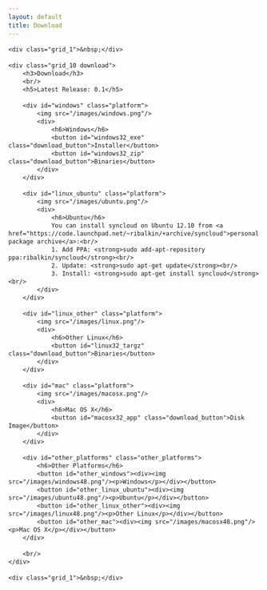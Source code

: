 ```yaml
---
layout: default
title: Download
---
```


<script type="text/javascript">

    function showPlatform(platform) {
        $( ".platform").each(function() {
            if (this.id.startsWith(platform)) $(this).show();
            else $(this).hide();
        });

        $( ".other_platforms > button").each(function() {
            if (this.id.startsWith("other_"+platform)) $(this).hide();
            else $(this).show();
        });
    }

    function getPlatform() {
        var platform = "unknown";
        if (navigator.platform.indexOf("Windows") != -1) {
            platform = "windows";
        } else if (navigator.platform.indexOf("Linux") != -1) {
            platform = "linux";
        } else if (navigator.platform.indexOf("Mac") != -1) {
            platform = "mac";
        }
        return platform;
    }

    $(function(){

        if (typeof String.prototype.startsWith != 'function') {
            String.prototype.startsWith = function (str){
                return this.slice(0, str.length) == str;
            };
        }

        showPlatform(getPlatform());

        $( ".download_button").each(function() {
            $( "#"+this.id ).button({
                icons: {
                    primary: "ui-icon-arrowthickstop-1-s"
                }
            });
        });

        $( "#windows32_exe" ).click(function() {
            window.location.href = "https://github.com/downloads/syncloud/syncloud/syncloud-windows-0.0.1-SNAPSHOT.exe";
        });

        $( "#windows32_zip" ).click(function() {
            window.location.href = "https://github.com/downloads/syncloud/syncloud/syncloud-windows-0.0.1-SNAPSHOT.zip";
        });

        $( "#linux32_targz" ).click(function() {
            window.location.href = "https://github.com/downloads/syncloud/syncloud/syncloud-linux-0.0.1-SNAPSHOT.zip";
        });

        $( "#macosx32_app" ).click(function() {
            window.location.href = "https://github.com/downloads/syncloud/syncloud/syncloud-macosx-0.0.1-SNAPSHOT.dmg";
        });

        $( ".other_platforms > button").each(function() {
            $( "#"+this.id ).button();
        });

        $( "#other_windows" ).click(function() { showPlatform("windows"); });
        $( "#other_linux_ubuntu" ).click(function() { showPlatform("linux_ubuntu"); });
        $( "#other_linux_other" ).click(function() { showPlatform("linux_other"); });
        $( "#other_mac" ).click(function() { showPlatform("mac"); });
    });
</script>

<div class="container_12">

    <div class="grid_1">&nbsp;</div>

    <div class="grid_10 download">
        <h3>Download</h3>
        <br/>
        <h5>Latest Release: 0.1</h5>

        <div id="windows" class="platform">
            <img src="/images/windows.png"/>
            <div>
                <h6>Windows</h6>
                <button id="windows32_exe" class="download_button">Installer</button>
                <button id="windows32_zip" class="download_button">Binaries</button>
            </div>
        </div>

        <div id="linux_ubuntu" class="platform">
            <img src="/images/ubuntu.png"/>
            <div>
                <h6>Ubuntu</h6>
                You can install syncloud on Ubuntu 12.10 from <a href="https://code.launchpad.net/~ribalkin/+archive/syncloud">personal package archive</a>:<br/>
                1. Add PPA: <strong>sudo add-apt-repository ppa:ribalkin/syncloud</strong><br/>
                2. Update: <strong>sudo apt-get update</strong><br/>
                3. Install: <strong>sudo apt-get install syncloud</strong><br/>
            </div>
        </div>

        <div id="linux_other" class="platform">
            <img src="/images/linux.png"/>
            <div>
                <h6>Other Linux</h6>
                <button id="linux32_targz" class="download_button">Binaries</button>
            </div>
        </div>

        <div id="mac" class="platform">
            <img src="/images/macosx.png"/>
            <div>
                <h6>Mac OS X</h6>
                <button id="macosx32_app" class="download_button">Disk Image</button>
            </div>
        </div>

        <div id="other_platforms" class="other_platforms">
            <h6>Other Platforms</h6>
            <button id="other_windows"><div><img src="/images/windows48.png"/><p>Windows</p></div></button>
            <button id="other_linux_ubuntu"><div><img src="/images/ubuntu48.png"/><p>Ubuntu</p></div></button>
            <button id="other_linux_other"><div><img src="/images/linux48.png"/><p>Other Linux</p></div></button>
            <button id="other_mac"><div><img src="/images/macosx48.png"/><p>Mac OS X</p></div></button>
        </div>

        <br/>
    </div>

    <div class="grid_1">&nbsp;</div>
</div>